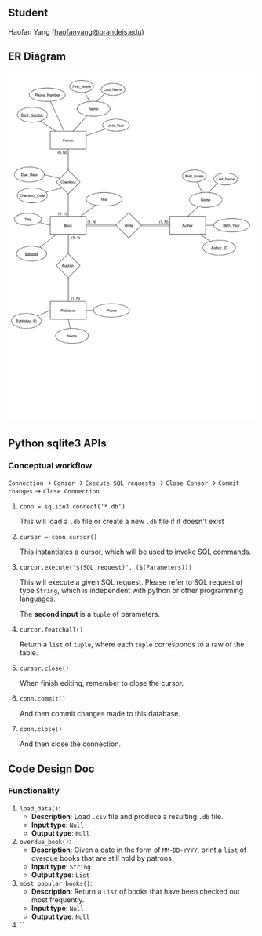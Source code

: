 ## Student
Haofan Yang (haofanyang@brandeis.edu)
## ER Diagram 
![ER](/images/ER.jpg)
## Python sqlite3 APIs
### Conceptual workflow
`Connection` -> `Consor` -> `Execute SQL requests` -> `Close Consor` -> `Commit changes` -> `Close Connection` 
1. `conn = sqlite3.connect('*.db')` 
    
    This will load a `.db` file or create a new `.db` file if it doesn't exist
2. `cursor = conn.cursor()`

    This instantiates a cursor, which will be used to invoke SQL commands.

3. `curcor.execute("$(SQL request)", ($(Parameters)))`

    This will execute a given SQL request. Please refer to SQL request of type `String`, which is independent with python 
    or other programming languages. 
    
    The **second input** is a `tuple` of parameters.

4. `curcor.featchall()`

    Return a `list` of `tuple`, where each `tuple` corresponds to a raw of the table.

5. `cursor.close()`

    When finish editing, remember to close the cursor.

6. `conn.commit()`

    And then commit changes made to this database.
    
7. `conn.close()`

    And then close the connection.

## Code Design Doc
### Functionality
1. `load_data()`: 
    * **Description**: Load `.csv` file and produce a resulting `.db` file.
    * **Input type**: `Null`
    * **Output type**: `Null`
2. `overdue_book()`: 
    * **Description**: Given a date in the form of `MM-DD-YYYY`, print a `list` of overdue books that are still hold by patrons
    * **Input type**: `String`
    * **Output type**: `List`
3. `most_popular_books()`:
    * **Description**: Return a `List` of books that have been checked out most frequently.
    * **Input type**: `Null`
    * **Output type**: `Null`
4. ``